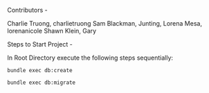 Contributors -

Charlie Truong, charlietruong
Sam Blackman,
Junting,
Lorena Mesa, lorenanicole
Shawn Klein,
Gary

Steps to Start Project -

In Root Directory execute the following steps sequentially:

```bundle exec db:create```


```bundle exec db:migrate```
